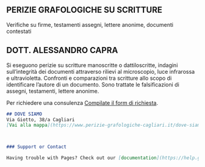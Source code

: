 ## PERIZIE GRAFOLOGICHE SU SCRITTURE

Verifiche su firme, testamenti assegni, lettere anonime, documenti contestati

## DOTT. ALESSANDRO CAPRA

Si eseguono perizie su scritture manoscritte o dattiloscritte, indagini sull’integrità dei documenti attraverso rilievi al microscopio,  luce infrarossa e ultravioletta. Confronti e comparazioni tra scritture allo scopo di identificare l’autore di un documento. Sono trattate le falsificazioni di assegni, testamenti, lettere anonime.

Per richiedere una consulenza [Compilate il form di richiesta](https://www.perizie-grafologiche-cagliari.it/richiesta-consulenza/).

```markdown
## DOVE SIAMO
Via Giotto, 38/a Cagliari
[Vai alla mappa](https://www.perizie-grafologiche-cagliari.it/dove-siamo-perizie-grafologiche-cagliari/).



### Support or Contact

Having trouble with Pages? Check out our [documentation](https://help.github.com/categories/github-pages-basics/) or [contact support](https://github.com/contact) and we’ll help you sort it out.

